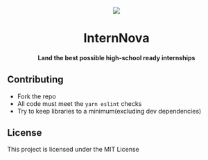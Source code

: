 <p align="center">
<img src="https://github.com/InternNova-Labs/web/blob/main/public/logo.png?raw=true" />
</p>

<h1 align="center">InternNova</h1>
<h4 align="center">Land the best possible high-school ready internships</h4>

## Contributing
- Fork the repo
- All code must meet the `yarn eslint` checks
- Try to keep libraries to a minimum(excluding dev dependencies)

## License
This project is licensed under the MIT License
